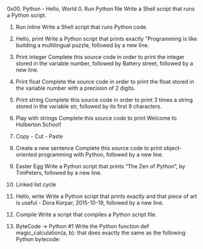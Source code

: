 0x00. Python - Hello, World
0. Run Python file
Write a Shell script that runs a Python script.

1. Run inline
Write a Shell script that runs Python code.

2. Hello, print
Write a Python script that prints exactly "Programming is like building a multilingual puzzle, followed by a new line.

3. Print integer
Complete this source code in order to print the integer stored in the variable number, followed by Battery street, followed by a new line.

4. Print float
Complete the source code in order to print the float stored in the variable number with a precision of 2 digits.

5. Print string
Complete this source code in order to print 3 times a string stored in the variable str, followed by its first 9 characters.

6. Play with strings
Complete this source code to print Welcome to Holberton School!

7. Copy - Cut - Paste

8. Create a new sentence
Complete this source code to print object-oriented programming with Python, followed by a new line.

9. Easter Egg
Write a Python script that prints “The Zen of Python”, by TimPeters, followed by a new line.

10. Linked list cycle

11. Hello, write
Write a Python script that prints exactly and that piece of art is useful - Dora Korpar, 2015-10-19, followed by a new line.

12. Compile
Write a script that compiles a Python script file.

13. ByteCode -> Python #1
Write the Python function def magic_calculation(a, b): that does exactly the same as the following Python bytecode:

